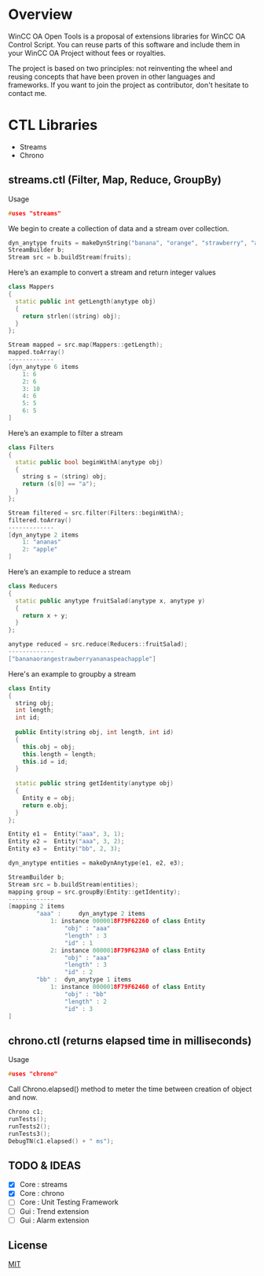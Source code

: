 # Overview

WinCC OA Open Tools is a proposal of extensions libraries for WinCC OA Control Script.
You can reuse parts of this software and include them in your WinCC OA Project without fees or royalties.

The project is based on two principles: not reinventing the wheel and reusing concepts that have been proven in other languages and frameworks.
If you want to join the project as contributor, don't hesitate to contact me.

# CTL Libraries

* Streams
* Chrono

## streams.ctl (Filter, Map, Reduce, GroupBy)

Usage
```cpp
#uses "streams"
```

We begin to create a collection of data and a stream over collection.
```cpp
dyn_anytype fruits = makeDynString("banana", "orange", "strawberry", "ananas", "peach", "apple");
StreamBuilder b;
Stream src = b.buildStream(fruits);  
```

Here’s an example to convert a stream and return integer values
```cpp
class Mappers
{
  static public int getLength(anytype obj)
  {
    return strlen((string) obj);
  }
};

Stream mapped = src.map(Mappers::getLength);
mapped.toArray()
-------------
[dyn_anytype 6 items
    1: 6
    2: 6
    3: 10
    4: 6
    5: 5
    6: 5
]
```

Here’s an example to filter a stream
```cpp
class Filters
{
  static public bool beginWithA(anytype obj)
  {
    string s = (string) obj;
    return (s[0] == "a");
  }
};

Stream filtered = src.filter(Filters::beginWithA);
filtered.toArray()
-------------
[dyn_anytype 2 items
    1: "ananas"
    2: "apple"
]
```

Here’s an example to reduce a stream
```cpp
class Reducers
{
  static public anytype fruitSalad(anytype x, anytype y)
  {
    return x + y;
  }
};

anytype reduced = src.reduce(Reducers::fruitSalad);
-------------
["bananaorangestrawberryananaspeachapple"]
```

Here's an example to groupby a stream
```cpp
class Entity
{
  string obj;
  int length;
  int id;
  
  public Entity(string obj, int length, int id)
  {
    this.obj = obj;
    this.length = length;
    this.id = id;
  }
  
  static public string getIdentity(anytype obj)
  {
    Entity e = obj;
    return e.obj;
  }
};

Entity e1 =  Entity("aaa", 3, 1);
Entity e2 =  Entity("aaa", 3, 2);
Entity e3 =  Entity("bb", 2, 3);

dyn_anytype entities = makeDynAnytype(e1, e2, e3);

StreamBuilder b;
Stream src = b.buildStream(entities);
mapping group = src.groupBy(Entity::getIdentity);
-------------
[mapping 2 items
        "aaa" : 	dyn_anytype 2 items
            1: instance 0000018F79F62260 of class Entity
                "obj" : "aaa"
                "length" : 3
                "id" : 1
            2: instance 0000018F79F623A0 of class Entity
                "obj" : "aaa"
                "length" : 3
                "id" : 2
        "bb" : 	dyn_anytype 1 items
            1: instance 0000018F79F62460 of class Entity
                "obj" : "bb"
                "length" : 2
                "id" : 3
]
```

## chrono.ctl (returns elapsed time in milliseconds)

Usage
```cpp
#uses "chrono"
```

Call Chrono.elapsed() method to meter the time between creation of object and now.
```cpp
Chrono c1;
runTests();
runTests2();
runTests3();
DebugTN(c1.elapsed() + " ms");
```

## TODO & IDEAS

- [X] Core : streams
- [X] Core : chrono
- [ ] Core : Unit Testing Framework
- [ ] Gui : Trend extension
- [ ] Gui : Alarm extension

## License

[MIT](https://github.com/orelmi/winccoa_opentools/blob/master/LICENSE)